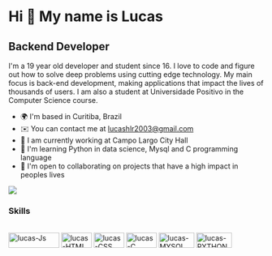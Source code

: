 
  Hi 👋 My name is Lucas 
==========================

Backend Developer
-----------------------------

I'm a 19 year old developer and student since 16. I love to code and figure out how to solve deep problems using cutting edge technology. My main focus is back-end development, making applications that impact the lives of thousands of users.
I am also a student at Universidade Positivo in the Computer Science course.
* 🌍  I'm based in Curitiba, Brazil
* ✉️  You can contact me at [lucashlr2003@gmail.com](mailto:lucashlr2003@gmail.com)
* 🚀   I am currently working at Campo Largo City Hall
* 🧠   I'm learning Python in data science, Mysql and C programming language
* 🤝  I'm open to collaborating on projects that have a high impact in peoples lives

<a href="https://www.github.com/peguimasid" target="_blank" rel="noreferrer"><img
src="https://img.shields.io/github/followers/lucaslongato?logo=github&style=for-the-badge&color=3382ed&labelColor=171717" /></a>

### Skills
<div style = "display: inline_block"> <br>
  <img align = "center" alt = "lucas-Js" height = "30" width = "100" src = "https://img.shields.io/badge/JavaScript-F7DF1E?style=for-the-badge&logo=javascript&logoColor=black ">
  <img align = "center" alt = "lucas-HTML" height = "30" width = "60" src = "https://img.shields.io/badge/HTML5-E34F26?style=for-the-badge&logo=html5&logoColor=white">
  <img align = "center" alt = "lucas-CSS" height = "30" width = "60" src = https://img.shields.io/badge/CSS-239120?&style=for-the-badge&logo=css3&logoColor=white>
   <img align = "center" alt = "lucas-C" height = "30" width = "60" src =https://img.shields.io/badge/C-00599C?style=for-the-badge&logo=c&logoColor=white>
    <img align = "center" alt = "lucas-MYSQL" height = "30" width = "70" src =https://img.shields.io/badge/MySQL-00000F?style=for-the-badge&logo=mysql&logoColor=white>
    <img align = "center" alt = "lucas-PYTHON" height = "30" width = "70" src= https://img.shields.io/badge/Python-FFD43B?style=for-the-badge&logo=python&logoColor=blue
     <img align = "center" alt = "lucas-Linux" height = "30" width = "70" src=https://img.shields.io/badge/Linux-FFD43B?style=for-the-badge&logo=Linux&logoColor=black
  
</div>



